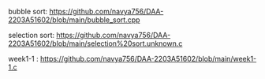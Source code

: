 bubble sort: https://github.com/navya756/DAA-2203A51602/blob/main/bubble_sort.cpp

selection sort: https://github.com/navya756/DAA-2203A51602/blob/main/selection%20sort.unknown.c

week1-1 : https://github.com/navya756/DAA-2203A51602/blob/main/week1-1.c
